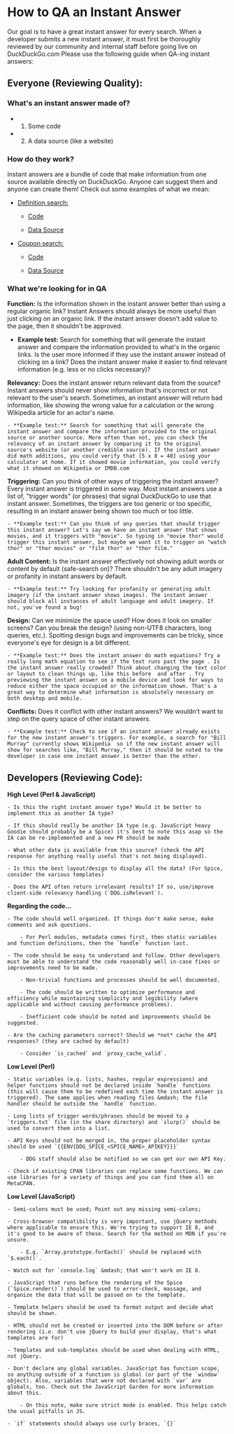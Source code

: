 # How to QA an Instant Answer

Our goal is to have a great instant answer for every search. When a developer submits a new instant answer, it must first be thoroughly reviewed by our community and internal staff before going live on DuckDuckGo.com
Please use the following guide when QA-ing instant answers:

## Everyone (Reviewing Quality):

### What's an instant answer made of?

- 1. Some code
- 2. A data source (like a website)

### How do they work?

Instant answers are a bundle of code that make information from one source available directly on DuckDuckGo. Anyone can suggest them and anyone can create them!
Check out some examples of what we mean:

- [Definition search:](https://duckduckgo.com/?q=define+hello)

	- [Code](https://github.com/duckduckgo/zeroclickinfo-spice/blob/master/share/spice/dictionary/definition/dictionary_definition.js)

	- [Data Source](https://www.wordnik.com/)

- [Coupon search:](https://duckduckgo.com/?q=running+shoes+coupons)

	- [Code](https://github.com/duckduckgo/zeroclickinfo-spice/blob/master/share/spice/coupon_mountain/coupon_mountain.js)

	- [Data Source](http://www.couponmountain.com/)

### What we're looking for in QA

**Function:** Is the information shown in the instant answer better than using a regular organic link?
Instant Answers should always be more useful than just clicking on an organic link. If the instant answer doesn't add value to the page, then it shouldn't be approved.

   - **Example test:** Search for something that will generate the instant answer and compare the information provided to what's in the organic links. Is the user more informed if they use the instant answer instead of clicking on a link? Does the instant answer make it easier to find relevant information (e.g. less or no clicks necessary)?


**Relevancy:** Does the instant answer return relevant data from the source?
Instant answers should never show information that's incorrect or not relevant to the user's search. Sometimes, an instant answer will return bad information, like showing the wrong value for a calculation or the wrong Wikipedia article for an actor's name.

	- **Example test:** Search for something that will generate the instant answer and compare the information provided to the original source or another source. More often than not, you can check the relevancy of an instant answer by comparing it to the original source's website (or another credible source). If the instant answer did math additions, you could verify that [5 x 8 = 40] using your calculator at home. If it showed movie information, you could verify what it showed on Wikipedia or IMDB.com


**Triggering:** Can you think of other ways of triggering the instant answer?
Every instant answer is triggered in some way. Most instant answers use a list of, "trigger words" (or phrases) that signal DuckDuckGo to use that instant answer. Sometimes, the triggers are too generic or too specific, resulting in an instant answer being shown too much or too little.

	- **Example test:** Can you think of any queries that should trigger this instant answer? Let's say we have an instant answer that shows movies, and it triggers with "movie". So typing in "movie thor" would trigger this instant answer, but maybe we want it to trigger on "watch thor" or "thor movies" or "film thor" or "thor film."


**Adult Content:** 
Is the instant answer effectively not showing adult words or content by default (safe-search on)? There shouldn't be any adult imagery or profanity in instant answers by default.

	- **Example test:** Try looking for profanity or generating adult imagery (if the instant answer shows images). The instant answer should block all instances of adult language and adult imagery. If not, you've found a bug! 


**Design:** 
Can we minimize the space used? How does it look on smaller screens? Can you break the design? (using non-UTF8 characters, long queries, etc.). Spotting design bugs and improvements can be tricky, since everyone's eye for design is a bit different. 

	- **Example test:** Does the instant answer do math equations? Try a really long math equation to see if the text runs past the page . Is the instant answer really crowded? Think about changing the text color or layout to clean things up, like this before  and after . Try previewing the instant answer on a mobile device and look for ways to reduce either the space occupied or the information shown. That's a great way to determine what information is absolutely necessary on both desktop and mobile.


**Conflicts:**
Does it conflict with other instant answers? We wouldn't want to step on the query space of other instant answers.

	- **Example test:** Check to see if an instant answer already exists for the new instant answer's triggers. For example, a search for "Bill Murray" currently shows Wikipedia  so if the new instant answer will show for searches like, "Bill Murray," then it should be noted to the developer in case one instant answer is better than the other. 


## Developers (Reviewing Code):

**High Level (Perl & JavaScript)**

	- Is this the right instant answer type? Would it be better to implement this as another IA type?

	- If this should really be another IA type (e.g. JavaScript heavy Goodie should probably be a Spice) it's best to note this asap so the IA can be re-implemented and a new PR should be made

	- What other data is available from this source? (check the API response for anything really useful that's not being displayed).

	- Is this the best layout/design to display all the data? (For Spice, consider the various templates)

	- Does the API often return irrelevant results? If so, use/improve client-side relevancy handling (`DDG.isRelevant`).

**Regarding the code...**

	- The code should well organized. If things don't make sense, make comments and ask questions.

		- For Perl modules, metadata comes first, then static variables and function definitions, then the `handle` function last.

	- The code should be easy to understand and follow. Other developers must be able to understand the code reasonably well in-case fixes or improvements need to be made.

		- Non-trivial functions and processes should be well documented.

		- The code should be written to optimize performance and efficiency while maintaining simplicity and legibility (where applicable and without causing performance problems).

		- Inefficient code should be noted and improvements should be suggested.

	- Are the caching parameters correct? Should we *not* cache the API responses? (they are cached by default)

		- Consider `is_cached` and `proxy_cache_valid`.

**Low Level (Perl)**

	- Static variables (e.g. lists, hashes, regular expressions) and helper functions should not be declared inside `handle` functions (this will cause them to be redefined each time the instant answer is triggered). The same applies when reading files &mdash; the file handler should be outside the `handle` function.

	- Long lists of trigger words/phrases should be moved to a `triggers.txt` file (in the share directory) and `slurp()` should be used to convert them into a list.

	- API Keys should not be merged in, the proper placeholder syntax should be used `{{ENV{DDG_SPICE_<SPICE_NAME>_APIKEY}}}`

		- DDG staff should also be notified so we can get our own API Key.

	- Check if existing CPAN libraries can replace some functions. We can use libraries for a variety of things and you can find them all on MetaCPAN.

**Low Level (JavaScript)**

	- Semi-colons must be used; Point out any missing semi-colons;

	- Cross-browser compatibility is very important, use jQuery methods where applicable to ensure this. We're trying to support IE 8, and it's good to be aware of these. Search for the method on MDN if you're unsure.

		- E.g. `Array.prototype.forEach()` should be replaced with `$.each()`.

	- Watch out for `console.log` &mdash; that won't work on IE 8.

	- JavaScript that runs before the rendering of the Spice (`Spice.render()`) should be used to error-check, massage, and organize the data that will be passed on to the template.

	- Template helpers should be used to format output and decide what should be shown.

	- HTML should not be created or inserted into the DOM before or after rendering (i.e. don't use jQuery to build your display, that's what templates are for)

	- Templates and sub-templates should be used when dealing with HTML, not jQuery.

	- Don't declare any global variables. JavaScript has function scope, so anything outside of a function is global (or part of the `window` object). Also, variables that were not declared with `var` are globals, too. Check out the JavaScript Garden for more information about this.

		- On this note, make sure strict mode is enabled. This helps catch the usual pitfalls in JS.

	- `if` statements should always use curly braces, `{}`